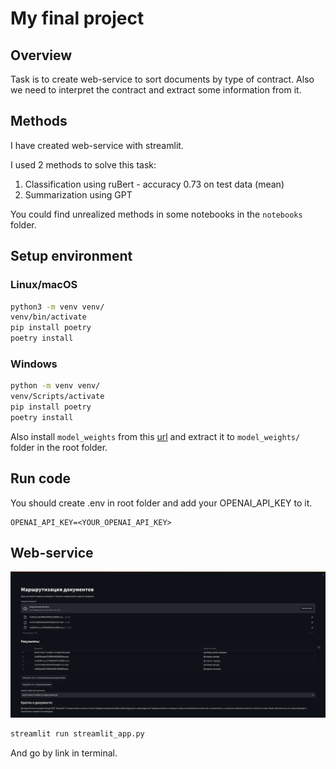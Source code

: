 # My final project

## Overview

Task is to create web-service to sort documents by type of contract. 
Also we need to interpret the contract and extract some information from it.

## Methods

I have created web-service with streamlit. 

I used 2 methods to solve this task:

1. Classification using ruBert - accuracy 0.73 on test data (mean)
2. Summarization using GPT

You could find unrealized methods in some notebooks in the `notebooks` folder.

## Setup environment

### Linux/macOS

```bash
python3 -m venv venv/ 
venv/bin/activate
pip install poetry
poetry install
```

### Windows

```bash
python -m venv venv/
venv/Scripts/activate
pip install poetry
poetry install
```

Also install `model_weights` from
this [url](https://drive.google.com/uc?export=download&id=1a8r-Xj0b3xIQ-UlpzMACmsqgR9ecKHz5)
and extract it to `model_weights/` folder in the root folder.

## Run code

You should create .env in root folder and add your OPENAI_API_KEY to it.

```.env
OPENAI_API_KEY=<YOUR_OPENAI_API_KEY>
```

## Web-service

![](.images/summarization.png)

```bash
streamlit run streamlit_app.py
```

And go by link in terminal.
